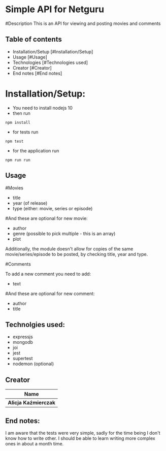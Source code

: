 # Simple API for Netguru

#Description
This is an API for viewing and posting movies and comments

## Table of contents
* Installation/Setup [#Installation/Setup]
* Usage [#Usage]
* Technologies [#Technologies used]
* Creator [#Creator]
* End notes [#End notes]

# Installation/Setup:
- You need to install nodejs 10
- then run
```
npm install
```
- for tests run
```
npm test
```
- for the application run
```
npm run run 
```
## Usage 

#Movies

- title
- year (of release)
- type (either: movie, series or episode)

#And these are optional for new movie:
- author
- genre (possible to pick multiple - this is an array)
- plot

Additionally, the module doesn't allow for copies of the same movie/series/episode to be posted, by checking title, year and type.

#Comments

To add a new comment you need to add:
- text

#And these are optional for new comment:
- author
- title

## Technolgies used:
- expressjs
- mongodb
- joi
- jest
- supertest
- nodemon (optional)

## Creator

| Name                |
| ------------------- |
| **Alicja Kaźmierczak** |

## End notes:
I am aware that the tests were very simple, sadly for the time being I don't know how to write other. I should be able to learn writing more complex ones in about a month time.